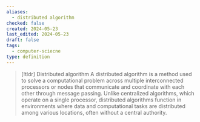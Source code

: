 ```yaml
---
aliases:
  - distributed algorithm
checked: false
created: 2024-05-23
last_edited: 2024-05-23
draft: false
tags:
  - computer-sciecne
type: definition
---
```

>[!tldr] Distributed algorithm
> A distributed algorithm is a method used to solve a computational problem across multiple interconnected processors or nodes that communicate and coordinate with each other through message passing. Unlike centralized algorithms, which operate on a single processor, distributed algorithms function in environments where data and computational tasks are distributed among various locations, often without a central authority.


